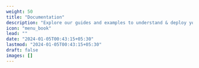 ```yaml
---
weight: 50
title: "Documentation"
description: "Explore our guides and examples to understand & deploy your Telegram Bot using the WZML-X Docs."
icon: "menu_book"
lead: ""
date: "2024-01-05T00:43:15+05:30"
lastmod: "2024-01-05T00:43:15+05:30"
draft: false
images: []
---
```

